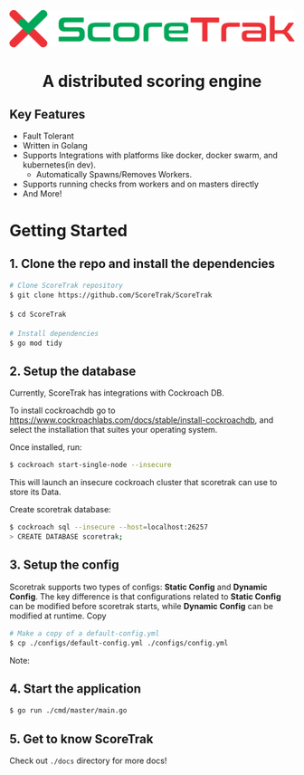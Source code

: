 ![Alt text](./images/logo.svg "Logo")

<h1 align="center">A distributed scoring engine</h1>

## Key Features

* Fault Tolerant
* Written in Golang
* Supports Integrations with platforms like docker, docker swarm, and kubernetes(in dev).
    * Automatically Spawns/Removes Workers.
* Supports running checks from workers and on masters directly
* And More!
# Getting Started

## 1. Clone the repo and install the dependencies
```bash
# Clone ScoreTrak repository
$ git clone https://github.com/ScoreTrak/ScoreTrak

$ cd ScoreTrak

# Install dependencies
$ go mod tidy
```


## 2. Setup the database
Currently, ScoreTrak has integrations with Cockroach DB.

To install cockroachdb go to https://www.cockroachlabs.com/docs/stable/install-cockroachdb, and select the installation that suites your operating system.

Once installed, run:
```bash
$ cockroach start-single-node --insecure
```
This will launch an insecure cockroach cluster that scoretrak can use to store its Data.

Create scoretrak database:
```bash
$ cockroach sql --insecure --host=localhost:26257
> CREATE DATABASE scoretrak;
```

## 3. Setup the config
Scoretrak supports two types of configs: **Static Config** and **Dynamic Config**.
The key difference is that configurations related to **Static Config** can be modified before scoretrak starts, while **Dynamic Config** can be modified at runtime.
Copy 
```bash
# Make a copy of a default-config.yml
$ cp ./configs/default-config.yml ./configs/config.yml
```
Note: 

## 4. Start the application
```bash
$ go run ./cmd/master/main.go 
```

## 5. Get to know ScoreTrak

Check out `./docs` directory for more docs!